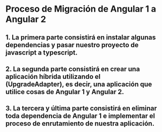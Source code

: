 # Proceso de Migración de Angular 1 a Angular 2

## 1. La primera parte consistirá en instalar algunas dependencias y pasar nuestro proyecto de javascript a typescript.

## 2. La segunda parte consistirá en crear una aplicación híbrida utilizando el (UpgradeAdapter), es decir, una aplicación que utilice cosas de Angular 1 y Angular 2.

## 3. La tercera y última parte consistirá en eliminar toda dependencia de Angular 1 e implementar el proceso de enrutamiento de nuestra aplicación.